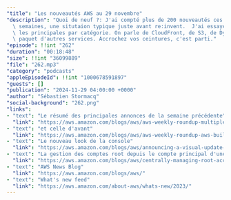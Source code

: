 ```yaml
---
"title": "Les nouveautés AWS au 29 novembre"
"description": "Quoi de neuf ?: J'ai compté plus de 200 nouveautés ces deux dernières\
  \ semaines, une situtaion typique juste avant re:invent.  J'ai essayé de regrouper\
  \ les principales par catégorie. On parle de CloudFront, de S3, de DynamoDB et un\
  \ paquet d'autres services. Accrochez vos ceintures, c'est parti."
"episode": !!int "262"
"duration": "00:18:48"
"size": !!int "36099889"
"file": "262.mp3"
"category": "podcasts"
"appleEpisodeId": !!int "1000678591897"
"guests": []
"publication": "2024-11-29 04:00:00 +0000"
"author": "Sébastien Stormacq"
"social-background": "262.png"
"links":
- "text": "Le résumé des principales annonces de la semaine précédente"
  "link": "https://aws.amazon.com/blogs/aws/aws-weekly-roundup-multiple-new-launches-ai-training-partnership-with-anthropic-and-join-aws-reinvent-virtually-nov-25-2024/"
- "text": "et celle d'avant"
  "link": "https://aws.amazon.com/blogs/aws/aws-weekly-roundup-aws-buildercards-at-reinvent-2024-aws-community-day-amazon-bedrock-vector-databases-and-more-nov-18-2024/"
- "text": "Le nouveau look de la console"
  "link": "https://aws.amazon.com/blogs/aws/announcing-a-visual-update-to-the-aws-management-console-preview/"
- "text": "La gestion des comptes root depuis le compte principal d'une Organization"
  "link": "https://aws.amazon.com/blogs/aws/centrally-managing-root-access-for-customers-using-aws-organizations/"
- "text": "AWS News Blog"
  "link": "https://aws.amazon.com/blogs/aws/"
- "text": "What's new feed"
  "link": "https://aws.amazon.com/about-aws/whats-new/2023/"
---
```

